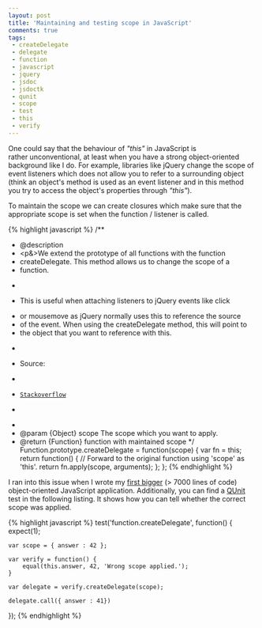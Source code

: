 ```yaml
---
layout: post
title: 'Maintaining and testing scope in JavaScript'
comments: true
tags:
 - createDelegate
 - delegate
 - function
 - javascript
 - jquery
 - jsdoc
 - jsdoctk
 - qunit
 - scope
 - test
 - this
 - verify
---
```



One could say that the behaviour of <em>"this"</em> in JavaScript is rather unconventional, at least when you have a strong object-oriented background like I do. For example, libraries like jQuery change the scope of event listeners which does not allow you to refer to a surrounding object (think an object's method is used as an event listener and in this method you try to access the object's properties through <em>"this"</em>).

To maintain the scope we can create closures which make sure that the appropriate scope is set when the function / listener is called.


{% highlight javascript %}
/**
 * @description
 * <p&>We extend the prototype of all functions with the function
 * createDelegate. This method allows us to change the scope of a
 * function.</p>
 *
 * <p>This is useful when attaching listeners to jQuery events like click
 * or mousemove as jQuery normally uses this to reference the source
 * of the event. When using the createDelegate method, this will point to
 * the object that you want to reference with this.</p>
 *
 * <p>Source:
 * <a href="http://stackoverflow.com/questions/520019/controlling-the-value-of-this-in-a-jquery-event">
 *     Stackoverflow
 * </a></p>
 *
 * @param {Object} scope The scope which you want to apply.
 * @return {Function} function with maintained scope
 */
Function.prototype.createDelegate = function(scope) {
    var fn = this;
    return function() {
        // Forward to the original function using 'scope' as 'this'.
        return fn.apply(scope, arguments);
    };
};
{% endhighlight %}


I ran into this issue when I wrote my <a title="Open Decision Repository relationship view preview" href="http://bripkens.de/blog/2010/12/open-decision-repository-relationship-view-preview/">first bigger</a> (> 7000 lines of code) object-oriented JavaScript application. Additionally, you can find a <a title="QUnit documentation" href="http://docs.jquery.com/Qunit">QUnit</a> test in the following listing. It shows how you can tell whether the correct scope was applied.

{% highlight javascript %}
test('function.createDelegate', function() {
    expect(1);

    var scope = { answer : 42 };

    var verify = function() {
        equal(this.answer, 42, 'Wrong scope applied.');
    }

    var delegate = verify.createDelegate(scope);

    delegate.call({ answer : 41})
});
{% endhighlight %}